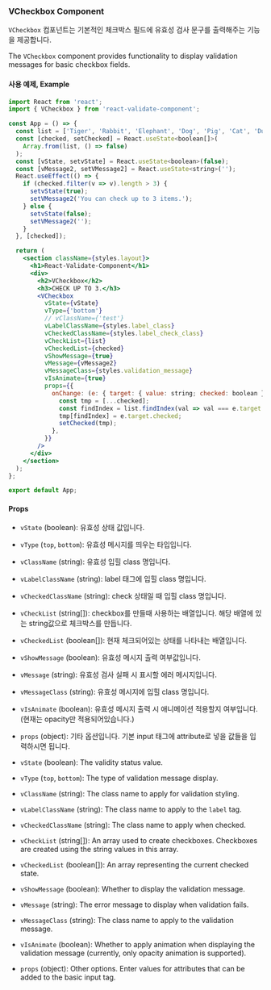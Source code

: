 ### VCheckbox Component

`VCheckbox` 컴포넌트는 기본적인 체크박스 필드에 유효성 검사 문구를 출력해주는 기능을 제공합니다.

The `VCheckbox` component provides functionality to display validation messages for basic checkbox fields.

#### 사용 예제, Example

```jsx
import React from 'react';
import { VCheckbox } from 'react-validate-component';

const App = () => {
  const list = ['Tiger', 'Rabbit', 'Elephant', 'Dog', 'Pig', 'Cat', 'Duck'];
  const [checked, setChecked] = React.useState<boolean[]>(
    Array.from(list, () => false)
  );
  const [vState, setvState] = React.useState<boolean>(false);
  const [vMessage2, setVMessage2] = React.useState<string>('');
  React.useEffect(() => {
    if (checked.filter(v => v).length > 3) {
      setvState(true);
      setVMessage2('You can check up to 3 items.');
    } else {
      setvState(false);
      setVMessage2('');
    }
  }, [checked]);

  return (
    <section className={styles.layout}>
      <h1>React-Validate-Component</h1>
      <div>
        <h2>VCheckbox</h2>
        <h3>CHECK UP TO 3.</h3>
        <VCheckbox
          vState={vState}
          vType={'bottom'}
          // vClassName={'test'}
          vLabelClassName={styles.label_class}
          vCheckedClassName={styles.label_check_class}
          vCheckList={list}
          vCheckedList={checked}
          vShowMessage={true}
          vMessage={vMessage2}
          vMessageClass={styles.validation_message}
          vIsAnimate={true}
          props={{
            onChange: (e: { target: { value: string; checked: boolean } }) => {
              const tmp = [...checked];
              const findIndex = list.findIndex(val => val === e.target.value);
              tmp[findIndex] = e.target.checked;
              setChecked(tmp);
            },
          }}
        />
      </div>
    </section>
  );
};

export default App;
```

#### Props

- `vState` (boolean): 유효성 상태 값입니다.
- `vType` (`top`, `bottom`): 유효성 메시지를 띄우는 타입입니다.
- `vClassName` (string): 유효성 입힐 class 명입니다.
- `vLabelClassName` (string): label 태그에 입힐 class 명입니다.
- `vCheckedClassName` (string): check 상태일 때 입힐 class 명입니다.
- `vCheckList` (string[]): checkbox를 만들때 사용하는 배열입니다. 해당 배열에 있는 string값으로 체크박스를 만듭니다.
- `vCheckedList` (boolean[]): 현재 체크되어있는 상태를 나타내는 배열입니다.
- `vShowMessage` (boolean): 유효성 메시지 출력 여부값입니다.
- `vMessage` (string): 유효성 검사 실패 시 표시할 에러 메시지입니다.
- `vMessageClass` (string): 유효성 메시지에 입힐 class 명입니다.
- `vIsAnimate` (boolean): 유효성 메시지 출력 시 애니메이션 적용할지 여부입니다. (현재는 opacity만 적용되어있습니다.)
- `props` (object): 기타 옵션입니다. 기본 input 태그에 attribute로 넣을 값들을 입력하시면 됩니다.

- `vState` (boolean): The validity status value.
- `vType` (`top`, `bottom`): The type of validation message display.
- `vClassName` (string): The class name to apply for validation styling.
- `vLabelClassName` (string): The class name to apply to the `label` tag.
- `vCheckedClassName` (string): The class name to apply when checked.
- `vCheckList` (string[]): An array used to create checkboxes. Checkboxes are created using the string values in this array.
- `vCheckedList` (boolean[]): An array representing the current checked state.
- `vShowMessage` (boolean): Whether to display the validation message.
- `vMessage` (string): The error message to display when validation fails.
- `vMessageClass` (string): The class name to apply to the validation message.
- `vIsAnimate` (boolean): Whether to apply animation when displaying the validation message (currently, only opacity animation is supported).
- `props` (object): Other options. Enter values for attributes that can be added to the basic input tag.
